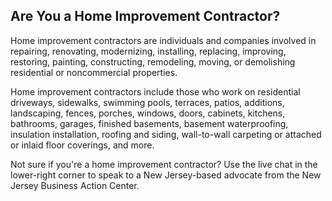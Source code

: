 ---
---

## Are You a Home Improvement Contractor?

Home improvement contractors are individuals and companies involved in repairing, renovating, modernizing, installing, replacing, improving, restoring, painting, constructing, remodeling, moving, or demolishing residential or noncommercial properties.

Home improvement contractors include those who work on residential driveways, sidewalks, swimming pools, terraces, patios, additions, landscaping, fences, porches, windows, doors, cabinets, kitchens, bathrooms, garages, finished basements, basement waterproofing, insulation installation, roofing and siding, wall-to-wall carpeting or attached or inlaid floor coverings, and more.

Not sure if you're a home improvement contractor? Use the live chat in the lower-right corner to speak to a New Jersey-based advocate from the New Jersey Business Action Center.
